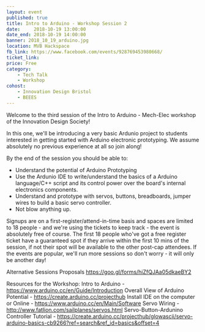 ```yaml
---
layout: event
published: true
title: Intro to Arduino - Workshop Session 2
date:     2018-10-19 13:00:00
date_end: 2018-10-19 14:00:00
banner: 2018_10_19_arduino.jpg
location: MVB Hackspace
fb_link: https://www.facebook.com/events/928769453980668/
ticket_link:
price: Free
category:
    - Tech Talk
    - Workshop
cohost:
    - Innovation Design Bristol
    - BEEES
---
```


Welcome to the third session of the Intro to Arduino - Mech-Elec workshop of the Innovation Design Society!

In this one, we'll be introducing a very basic Ardunio project to students interested in getting started with Arduino electronic prototyping. We assume absolutely no previous experience at all so join along!

By the end of the session you should be able to:

- Understand the potential of Arduino Prototyping
- Use the Ardunio IDE to write/understand the basics of a Arduino language/C++ script and its control power over the board's internal electronics components.
- Understand and prototype with servos, buttons, breadboards, jumper wires to build a basic servo controller.
- Not blow anything up.

Signups are on a first-register/attend-in-time basis and spaces are limited to 18 people - and we're using the tickets to keep track - the event is absolutely free of course. The first 18 people who've got a free register ticket have a guaranteed spot if they arrive within the first 10 mins of the session, if not their spot will be available to the other post-cap attendees. If the events are popular, we'll run more sessions so don't worry - it will only be another day!

Alternative Sessions Proposals
https://goo.gl/forms/hiZfQJAa05dkaeBY2

Resources for the Workshop:
Intro to Arduino - https://www.arduino.cc/en/Guide/Introduction
Overall View of Arduino Potential - https://create.arduino.cc/projecthub
Install IDE on the computer or Online - https://www.arduino.cc/en/Main/Software
Servo Wiring - http://www.fatlion.com/sailplanes/servos.html
Servo-Button-Ardunino Controller Tutorial - https://create.arduino.cc/projecthub/glowascii/servo-arduino-basics-cb9266?ref=search&ref_id=basics&offset=4
